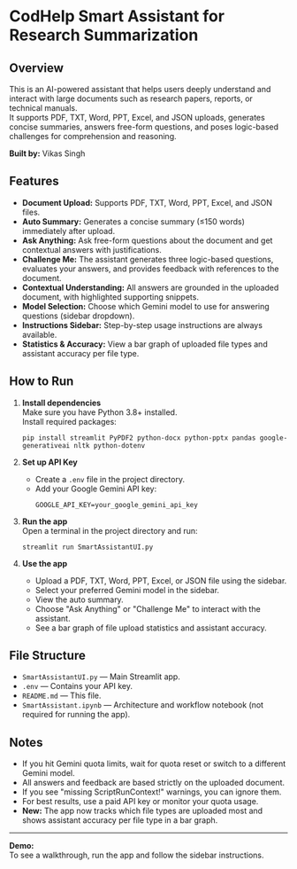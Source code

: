 # CodHelp Smart Assistant for Research Summarization

## Overview
This is an AI-powered assistant that helps users deeply understand and interact with large documents such as research papers, reports, or technical manuals.  
It supports PDF, TXT, Word, PPT, Excel, and JSON uploads, generates concise summaries, answers free-form questions, and poses logic-based challenges for comprehension and reasoning.

**Built by:** Vikas Singh

## Features
- **Document Upload:** Supports PDF, TXT, Word, PPT, Excel, and JSON files.
- **Auto Summary:** Generates a concise summary (≤150 words) immediately after upload.
- **Ask Anything:** Ask free-form questions about the document and get contextual answers with justifications.
- **Challenge Me:** The assistant generates three logic-based questions, evaluates your answers, and provides feedback with references to the document.
- **Contextual Understanding:** All answers are grounded in the uploaded document, with highlighted supporting snippets.
- **Model Selection:** Choose which Gemini model to use for answering questions (sidebar dropdown).
- **Instructions Sidebar:** Step-by-step usage instructions are always available.
- **Statistics & Accuracy:** View a bar graph of uploaded file types and assistant accuracy per file type.

## How to Run

1. **Install dependencies**  
   Make sure you have Python 3.8+ installed.  
   Install required packages:
   ```
   pip install streamlit PyPDF2 python-docx python-pptx pandas google-generativeai nltk python-dotenv
   ```

2. **Set up API Key**  
   - Create a `.env` file in the project directory.
   - Add your Google Gemini API key:
     ```
     GOOGLE_API_KEY=your_google_gemini_api_key
     ```

3. **Run the app**  
   Open a terminal in the project directory and run:
   ```
   streamlit run SmartAssistantUI.py
   ```

4. **Use the app**  
   - Upload a PDF, TXT, Word, PPT, Excel, or JSON file using the sidebar.
   - Select your preferred Gemini model in the sidebar.
   - View the auto summary.
   - Choose "Ask Anything" or "Challenge Me" to interact with the assistant.
   - See a bar graph of file upload statistics and assistant accuracy.

## File Structure

- `SmartAssistantUI.py` — Main Streamlit app.
- `.env` — Contains your API key.
- `README.md` — This file.
- `SmartAssistant.ipynb` — Architecture and workflow notebook (not required for running the app).

## Notes

- If you hit Gemini quota limits, wait for quota reset or switch to a different Gemini model.
- All answers and feedback are based strictly on the uploaded document.
- If you see "missing ScriptRunContext!" warnings, you can ignore them.
- For best results, use a paid API key or monitor your quota usage.
- **New:** The app now tracks which file types are uploaded most and shows assistant accuracy per file type in a bar graph.

---
**Demo:**  
To see a walkthrough, run the app and follow the sidebar instructions.

